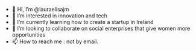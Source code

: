 - 👋 Hi, I’m @lauraelisajm
- 👀 I’m interested in innovation and tech
- 🌱 I’m currently learning how to create a startup in Ireland
- 💞️ I’m looking to collaborate on social enterprises that give women more opportunities
- 📫 How to reach me : not by email.

<!---
lauraelisajm/lauraelisajm is a ✨ special ✨ repository because its `README.md` (this file) appears on your GitHub profile.
You can click the Preview link to take a look at your changes.
--->
